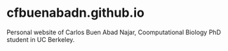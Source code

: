 # cfbuenabadn.github.io
Personal website of Carlos Buen Abad Najar, Coomputational Biology PhD student in UC Berkeley.

